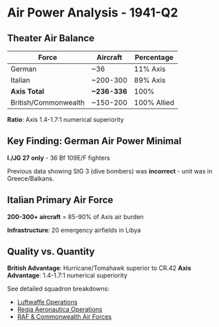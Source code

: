 # Air Power Analysis - 1941-Q2

## Theater Air Balance

| Force | Aircraft | Percentage |
|-------|----------|------------|
| German | ~36 | 11% Axis |
| Italian | ~200-300 | 89% Axis |
| **Axis Total** | **~236-336** | 100% |
| British/Commonwealth | ~150-200 | 100% Allied |

**Ratio**: Axis 1.4-1.7:1 numerical superiority

## Key Finding: German Air Power Minimal

**I./JG 27 only** - 36 Bf 109E/F fighters

Previous data showing StG 3 (dive bombers) was **incorrect** - unit was in Greece/Balkans.

## Italian Primary Air Force

**200-300+ aircraft** = 85-90% of Axis air burden

**Infrastructure**: 20 emergency airfields in Libya

## Quality vs. Quantity

**British Advantage**: Hurricane/Tomahawk superior to CR.42
**Axis Advantage**: 1.4-1.7:1 numerical superiority

See detailed squadron breakdowns:
- [Luftwaffe Operations](./luftwaffe.md)
- [Regia Aeronautica Operations](./regia-aeronautica.md)
- [RAF & Commonwealth Air Forces](./raf.md)
